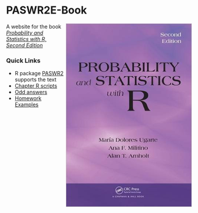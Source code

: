 PASWR2E-Book
===============
[<img src="PASWR2Ecover.jpg" align="right" />](http://www.amazon.com/Probability-Statistics-R-Second-Edition/dp/1466504390/ref=dp_ob_title_bk)

A website for the book [*Probability and Statistics with R, Second Edition*](http://alanarnholt.github.io/PASWR2E-Book/)

### Quick Links 

* R package [PASWR2](https://github.com/alanarnholt/PASWR2) supports the text
* [Chapter R scripts](https://github.com/alanarnholt/PASWR2E-Rscripts)
* [Odd answers](http://alanarnholt.github.io/PASWR2E-Book/PASWR2EMODDforWEB.pdf)
* [Homework Examples](https://github.com/alanarnholt/Homework-Examples)
